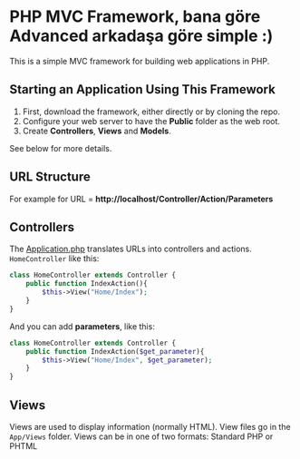 # PHP MVC Framework, bana göre Advanced arkadaşa göre simple :) 

This is a simple MVC framework for building web applications in PHP.

## Starting an Application Using This Framework

1. First, download the framework, either directly or by cloning the repo.
1. Configure your web server to have the **Public** folder as the web root.
1. Create **Controllers**, **Views** and **Models**.

See below for more details.

## URL Structure

For example for URL = **http://localhost/Controller/Action/Parameters**

## Controllers

The [Application.php](App/Core/Application.php) translates URLs into controllers and actions. `HomeController` like this:

```php
class HomeController extends Controller {
    public function IndexAction(){
        $this->View("Home/Index");
    }
}
```

And you can add **parameters**, like this:

```php
class HomeController extends Controller {
    public function IndexAction($get_parameter){
        $this->View("Home/Index", $get_parameter);
    }
}
```

## Views

Views are used to display information (normally HTML). View files go in the `App/Views` folder. Views can be in one of two formats: Standard PHP or PHTML

